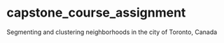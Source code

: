 # capstone_course_assignment
Segmenting and clustering neighborhoods in the  city of Toronto, Canada
